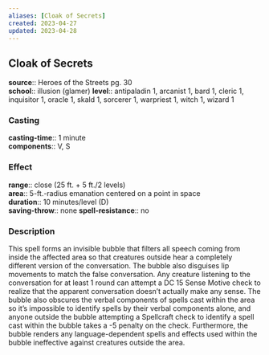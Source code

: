 ```yaml
---
aliases: [Cloak of Secrets]
created: 2023-04-27
updated: 2023-04-28
---
```


## Cloak of Secrets

**source**:: Heroes of the Streets pg. 30  
**school**:: illusion (glamer)
**level**:: antipaladin 1, arcanist 1, bard 1, cleric 1, inquisitor 1, oracle 1, skald 1, sorcerer 1, warpriest 1, witch 1, wizard 1

### Casting

**casting-time**:: 1 minute  
**components**:: V, S

### Effect

**range**:: close (25 ft. + 5 ft./2 levels)  
**area**:: 5-ft.-radius emanation centered on a point in space  
**duration**:: 10 minutes/level (D)  
**saving-throw**:: none
**spell-resistance**:: no

### Description

This spell forms an invisible bubble that filters all speech coming from inside the affected area so that creatures outside hear a completely different version of the conversation. The bubble also disguises lip movements to match the false conversation. Any creature listening to the conversation for at least 1 round can attempt a DC 15 Sense Motive check to realize that the apparent conversation doesn’t actually make any sense. The bubble also obscures the verbal components of spells cast within the area so it’s impossible to identify spells by their verbal components alone, and anyone outside the bubble attempting a Spellcraft check to identify a spell cast within the bubble takes a -5 penalty on the check. Furthermore, the bubble renders any language-dependent spells and effects used within the bubble ineffective against creatures outside the area.
